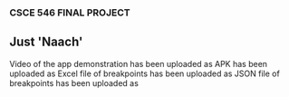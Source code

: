 ### CSCE 546 FINAL PROJECT
## Just 'Naach'
Video of the app demonstration has been uploaded as
APK has been uploaded as 
Excel file of breakpoints has been uploaded as 
JSON file of breakpoints has been uploaded as
